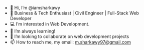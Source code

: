 - 👋 Hi, I’m @iamsharkawy
- 👀 Business & Tech Enthusiast | Civil Engineer | Full-Stack Web Developer
- 💻 I’m interested in Web Development.
- 🌱 I’m always learning! 
- 💞️ I’m looking to collaborate on web development projects
- 📫 How to reach me, my email: m.sharkawy97@gmail.com

<!---
iamsharkawy/iamsharkawy is a ✨ special ✨ repository because its `README.md` (this file) appears on your GitHub profile.
You can click the Preview link to take a look at your changes.
--->
